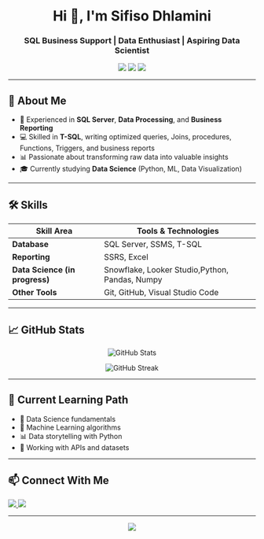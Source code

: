 <!-- Banner Image -->
<h1 align="center">Hi 👋, I'm Sifiso Dhlamini</h1>
<h3 align="center">SQL Business Support | Data Enthusiast | Aspiring Data Scientist</h3>

<p align="center">
  <img src="https://img.shields.io/badge/SQL_Server-CC2927?style=for-the-badge&logo=microsoft-sql-server&logoColor=white"/>
  <img src="https://img.shields.io/badge/T--SQL-007ACC?style=for-the-badge&logo=azure-devops&logoColor=white"/>
  <img src="https://img.shields.io/badge/Data%20Science-Learning-informational?style=for-the-badge&logo=data:image/svg+xml;base64,..."/>
</p>

---

## 🚀 About Me

- 💼 Experienced in **SQL Server**, **Data Processing**, and **Business Reporting**
- 💻 Skilled in **T-SQL**, writing optimized queries, Joins, procedures, Functions, Triggers, and business reports
- 📊 Passionate about transforming raw data into valuable insights
- 🎓 Currently studying **Data Science** (Python, ML, Data Visualization)

---

## 🛠️ Skills

| Skill Area | Tools & Technologies |
|------------|----------------------|
| **Database** | SQL Server, SSMS, T-SQL |
| **Reporting** | SSRS, Excel |
| **Data Science (in progress)** | Snowflake, Looker Studio,Python, Pandas, Numpy|
| **Other Tools** | Git, GitHub, Visual Studio Code |

---

## 📈 GitHub Stats

<p align="center">
  <img src="https://github-readme-stats.vercel.app/api?username=your-github-username&show_icons=true&theme=tokyonight" alt="GitHub Stats" />
</p>

<p align="center">
  <img src="https://github-readme-streak-stats.herokuapp.com/?user=your-github-username&theme=tokyonight" alt="GitHub Streak" />
</p>

---

## 🌱 Current Learning Path

- 📘 Data Science fundamentals
- 🧠 Machine Learning algorithms
- 📊 Data storytelling with Python
- 💾 Working with APIs and datasets

---

## 📫 Connect With Me

<p>
  <a href="https://www.linkedin.com/in/your-linkedin" target="_blank">
    <img src="https://img.shields.io/badge/LinkedIn-0A66C2?style=for-the-badge&logo=linkedin&logoColor=white"/>
  </a>
  <a href="mailto:fiso_dhla@live.co.za">
    <img src="https://img.shields.io/badge/Email-D14836?style=for-the-badge&logo=gmail&logoColor=white"/>
  </a>
</p>

---

<p align="center">
  <img src="https://img.shields.io/badge/Made%20with-Markdown-blue?style=flat-square" />
</p>
